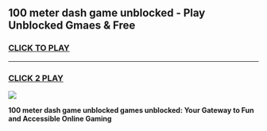 
## 100 meter dash game unblocked - Play Unblocked Gmaes & Free
<h3>
<a href="https://news.freeplayer.one?title=100_meter_dash_game_unblocked&ref=23F">CLICK TO PLAY</a></h3>
<hr>

<h3>
<a href="https://news.freeplayer.one?title=100_meter_dash_game_unblocked&ref=23F">CLICK 2 PLAY</a>
  
</h3>

<a href="https://news.freeplayer.one?title=100_meter_dash_game_unblocked&ref=23F/"><img src="https://clearcache.store/games.png"></a>


**100 meter dash game unblocked games unblocked: Your Gateway to Fun and Accessible Online Gaming**
